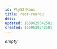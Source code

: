 ```yaml
---
id: PlySZrKaui
title: root-rourou
desc: 
updated: 1659629542581
created: 1659629542581
---
```


*empty*
